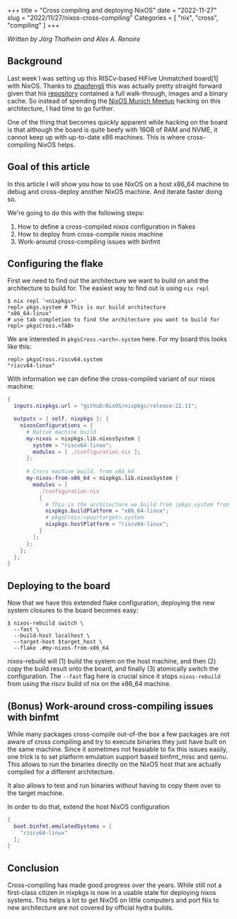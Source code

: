 +++
title = "Cross compiling and deploying NixOS"
date = "2022-11-27"
slug = "2022/11/27/nixos-cross-compiling"
Categories = [ "nix", "cross", "compiling" ]
+++

*Written by Jörg Thalheim and Alex A. Renoire*

## Background

Last week I was setting up this RISCv-based HiFive Unmatched board[1] with NixOS. Thanks to [zhaofengli](https://github.com/zhaofengli) this was actually pretty straight forward given that his [repository](https://github.com/zhaofengli/nixos-riscv64) contained a full walk-through, images and a binary cache. So instead of spending the [NixOS Munich Meetup](https://www.meetup.com/Munich-NixOS-Meetup/) hacking on this architecture, I had time to go further.

One of the thing that becomes quickly apparent while hacking on the board is that although the board is quite beefy with 16GB of RAM and NVME, it cannot keep up with up-to-date x86 machines. This is where cross-compiling NixOS helps.

## Goal of this article

In this article I will show you how to use NixOS on a host x86_64 machine to debug and cross-deploy another NixOS machine. And iterate faster doing so.

We're going to do this with the following steps:

1. How to define a cross-compiled nixos configuration in flakes
2. How to deploy from cross-compile nixos machine
3. Work-around cross-compiling issues with binfmt

## Configuring the flake

First we need to find out the architecture we want to build
on and the architecture to build for.
The easiest way to find out is using `nix repl`

```console
$ nix repl '<nixpkgs>'
repl> pkgs.system # This is our build architecture
"x86_64-linux"
# use tab completion to find the architecture you want to build for
repl> pkgsCross.<TAB>
```

We are interested in `pkgsCross.<arch>.system` here. For my board this looks like this:

```console
repl> pkgsCross.riscv64.system
"riscv64-linux"
```

With information we can define the cross-compiled variant of our nixos machine:

```nix
{
  inputs.nixpkgs.url = "github:NixOS/nixpkgs/release-22.11";

  outputs = { self, nixpkgs }: {
    nixosConfigurations = {
      # Native machine build
      my-nixos = nixpkgs.lib.nixosSystem {
        system = "riscv64-linux";
        modules = [ ./configuration.nix ];
      };
      
      # Cross machine build, from x86_64
      my-nixos-from-x86_64 = nixpkgs.lib.nixosSystem {
        modules = [
          ./configuration.nix
          { 
            # This is the architecture we build from (pkgs.system from above) 
            nixpkgs.buildPlatform = "x86_64-linux";
            # pkgsCross.<yourtarget>.system
            nixpkgs.hostPlatform = "riscv64-linux";
          }
        ];
      };
    };
  };
}
```

## Deploying to the board

Now that we have this extended flake configuration, deploying the new system closures to the board becomes easy:

```console
$ nixos-rebuild switch \
  --fast \
  --build-host localhost \
  --target-host $target_host \
  --flake .#my-nixos-from-x86_64 
```

nixos-rebuild will (1) build the system on the host machine, and then (2) copy
the build result onto the board, and finally (3) atomically switch the
configuration.  The `--fast` flag here is crucial since it stops `nixos-rebuild`
from using the riscv build of nix on the x86_64 machine.

## (Bonus) Work-around cross-compiling issues with binfmt

While many packages cross-compile out-of-the box a few packages
are not aware of cross compiling and try to execute binaries
they just have built on the same machine.
Since it sometimes not feasiable to fix this issues easily,
one trick is to set platform emulation support based binfmt_misc
and qemu. This allows to run the binaries directly on the NixOS host
that are actually compiled for a different architecture.

It also allows to test and run binaries without having to 
copy them over to the target machine.

In order to do that, extend the host NixOS configuration

```nix
{
  boot.binfmt.emulatedSystems = [
    "riscv64-linux"
  ];
}
```

## Conclusion

Cross-compiling has made good progress over the years. While still not a
first-class citizen in nixpkgs is now in a usable state for deploying nixos
systems. This helps a lot to get NixOS on little computers and port Nix to new
architecture are not covered by official hydra builds.
